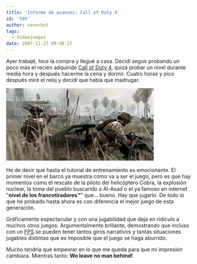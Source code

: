 ```yaml
---
title: 'Informe de avances: Call of Duty 4'
id: '595'
author: neverbot
tags:
  - Videojuegos
date: 2007-11-27 09:40:17
---
```


Ayer trabajé, hice la compra y llegué a casa. Decidí seguir probando un poco más el recién adquirido [Call of Duty 4](http://en.wikipedia.org/wiki/Call_of_Duty_4:_Modern_Warfare), quizá probar un nivel durante media hora y después hacerme la cena y dormir. Cuatro horas y pico después miré el reloj y decidí que había que madrugar.

![Call of Duty 4: Modern Warfare](./informe-de-avances-call-of-duty-4/call-of-duty-41.jpg "Call of Duty 4: Modern Warfare")

He de decir que hasta el tutorial de entrenamiento es emocionante. El primer nivel en el barco ya muestra cómo va a ser el juego, pero es que hay momentos como el rescate de la piloto del helicóptero Cobra, la explosión nuclear, la toma del pueblo buscando a Al-Asad o el ya famoso en internet "**nivel de los francotiradores™**" que... bueno. Hay que jugarlo. De todo lo que he probado hasta ahora es con diferencia el mejor juego de esta generación.

Gráficamente espectacular y con una jugabilidad que deja en ridículo a muchos otros juegos. Argumentalmente brillante, demostrando que incluso con un [FPS](http://en.wikipedia.org/wiki/First-person_shooter) se pueden tener tantos giros narrativos y tantas situaciones jugables distintas que es imposible que el juego se haga aburrido.

Mucho tendría que empeorar en lo que me queda para que mi impresión cambiara. Mientras tanto: **We leave no man behind!**